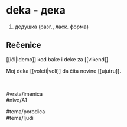 # deka - дека

1. дедушка (разг., ласк. форма)  

## Rečenice

[[ići|Idemo]] kod bake i deke za [[vikend]].

Moj deka [[voleti|voli]] da čita novine [[ujutru]].

<br>

#vrsta/imenica  
#nivo/A1  

#tema/porodica  
#tema/ljudi  

